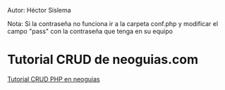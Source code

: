 Autor: Héctor Sislema

Nota: Si la contraseña no funciona ir a la carpeta conf.php y modificar
el campo "pass" con la contraseña que tenga en su equipo
# Tutorial CRUD de neoguias.com

[Tutorial CRUD PHP en neoguias](https://www.neoguias.com/tutorial-crud-php/)
